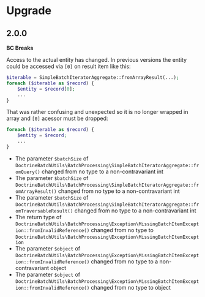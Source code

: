 # Upgrade

## 2.0.0

**BC Breaks**

Access to the actual entity has changed. In previous versions the entity could be accessed via `[0]` on result item like this:

```php
$iterable = SimpleBatchIteratorAggregate::fromArrayResult(...);
foreach ($iterable as $record) {
    $entity = $record[0];
    ...
}
```

That was rather confusing and unexpected so it is no longer wrapped in array and `[0]` acessor must be dropped:
 
```php
foreach ($iterable as $record) {
    $entity = $record;
    ...
}
```

- The parameter `$batchSize` of `DoctrineBatchUtils\BatchProcessing\SimpleBatchIteratorAggregate::fromQuery()` changed from no type to a non-contravariant int
- The parameter `$batchSize` of `DoctrineBatchUtils\BatchProcessing\SimpleBatchIteratorAggregate::fromArrayResult()` changed from no type to a non-contravariant int
- The parameter `$batchSize` of `DoctrineBatchUtils\BatchProcessing\SimpleBatchIteratorAggregate::fromTraversableResult()` changed from no type to a non-contravariant int
- The return type of `DoctrineBatchUtils\BatchProcessing\Exception\MissingBatchItemException::fromInvalidReference()` changed from no type to `DoctrineBatchUtils\BatchProcessing\Exception\MissingBatchItemException`
- The parameter `$object` of `DoctrineBatchUtils\BatchProcessing\Exception\MissingBatchItemException::fromInvalidReference()` changed from no type to a non-contravariant object
- The parameter `$object` of `DoctrineBatchUtils\BatchProcessing\Exception\MissingBatchItemException::fromInvalidReference()` changed from no type to object
 